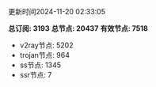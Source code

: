 更新时间2024-11-20 02:33:05

**总订阅: 3193**
**总节点: 20437**
**有效节点: 7518**
- v2ray节点: 5202
- trojan节点: 964
- ss节点: 1345
- ssr节点: 7
